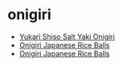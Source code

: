 # onigiri

 * [Yukari Shiso Salt Yaki Onigiri](index/y/yukari-shiso-salt-yaki-onigiri-365590.json)
 * [Onigiri   Japanese Rice Balls](index/o/onigiri---japanese-rice-balls.json)
 * [Onigiri Japanese Rice Balls](index/o/onigiri-japanese-rice-balls.json)
